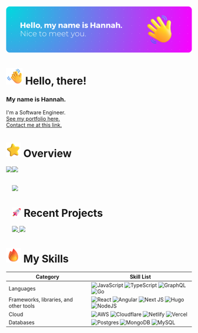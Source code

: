 ![banner](/images/gh-banner.png)

<h1><img src="/images/icons/titles/Waving%20Hand.png" alt="Waving Hand" width="45" height="45" /> Hello, there!</h1>

### My name is Hannah. 
I'm a Software Engineer.
<br>
<a href="https://hkoske.com">See my portfolio here.</a><br>
<a href="https://hkoske.com/contact">Contact me at this link.</a>

<h1><img src="/images/icons/titles/Star.png" alt="Star" width="40" height="40" /> Overview</h1>
<img align="left" height=215 src="https://grs.hkoske.com/?username=koc-he&count_private=true&include_all_commits=true&bg_color=45,00DBDE,FC00FF&title_color=ffffff&text_color=ffffff&border_radius=10&show_icons=true&icon_color=ffffff" />
<img align="left" src="https://grs.hkoske.com/top-langs?username=koc-he&layout=donut&theme=midnight-purple&border_radius=10" />
<br>
<br>
<br>
<img width=515 src="https://streak-stats.demolab.com/?user=koc-he&theme=modern-lilac2" />

<h1><img src="/images/icons/titles/Rocket.png" alt="Rocket" width="25" height="25" /> Recent Projects</h1>
<a href="https://github.com/koc-he/share">
  <img src="https://grs.hkoske.com/pin?username=koc-he&repo=share&bg_color=45,00DBDE,FC00FF&title_color=ffffff&text_color=ffffff&border_radius=10&show_icons=true&icon_color=ffffff" />
</a>
<a href="https://github.com/koc-he/code-block-annotation">
<img src="https://grs.hkoske.com/pin?username=koc-he&repo=code-block-annotation&bg_color=45,00DBDE,FC00FF&title_color=ffffff&text_color=ffffff&border_radius=10&show_icons=true&icon_color=ffffff" />
</a>


<h1><img src="/images/icons/titles/Fire.png" alt="Fire" width="40" height="40" /> My Skills</h1>

| Category | Skill List |
| ----- | ----- |
|Languages | ![JavaScript](https://img.shields.io/badge/javascript-%23323330.svg?style=for-the-badge&logo=javascript&logoColor=%23F7DF1E)  ![TypeScript](https://img.shields.io/badge/typescript-%23007ACC.svg?style=for-the-badge&logo=typescript&logoColor=white)  ![GraphQL](https://img.shields.io/badge/-GraphQL-E10098?style=for-the-badge&logo=graphql&logoColor=white)  ![Go](https://img.shields.io/badge/go-%2300ADD8.svg?style=for-the-badge&logo=go&logoColor=white) |
|Frameworks, libraries, and other tools | ![React](https://img.shields.io/badge/react-%2320232a.svg?style=for-the-badge&logo=react&logoColor=%2361DAFB)  ![Angular](https://img.shields.io/badge/angular-%23DD0031.svg?style=for-the-badge&logo=angular&logoColor=white)  ![Next JS](https://img.shields.io/badge/Next-black?style=for-the-badge&logo=next.js&logoColor=white)  ![Hugo](https://img.shields.io/badge/Hugo-black.svg?style=for-the-badge&logo=Hugo)  ![NodeJS](https://img.shields.io/badge/node.js-6DA55F?style=for-the-badge&logo=node.js&logoColor=white)|
|Cloud | ![AWS](https://img.shields.io/badge/AWS-%23FF9900.svg?style=for-the-badge&logo=amazon-aws&logoColor=white)  ![Cloudflare](https://img.shields.io/badge/Cloudflare-F38020?style=for-the-badge&logo=Cloudflare&logoColor=white)  ![Netlify](https://img.shields.io/badge/netlify-%23000000.svg?style=for-the-badge&logo=netlify&logoColor=#00C7B7)  ![Vercel](https://img.shields.io/badge/vercel-%23000000.svg?style=for-the-badge&logo=vercel&logoColor=white)|
|Databases | ![Postgres](https://img.shields.io/badge/postgres-%23316192.svg?style=for-the-badge&logo=postgresql&logoColor=white)  ![MongoDB](https://img.shields.io/badge/MongoDB-%234ea94b.svg?style=for-the-badge&logo=mongodb&logoColor=white)  ![MySQL](https://img.shields.io/badge/mysql-%2300f.svg?style=for-the-badge&logo=mysql&logoColor=white)|